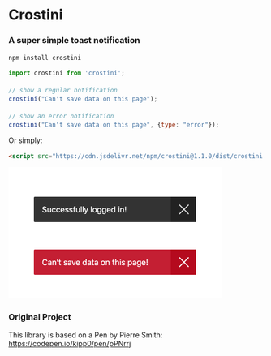 # Crostini

### A super simple toast notification

```
npm install crostini
```

```javascript
import crostini from 'crostini';

// show a regular notification
crostini("Can't save data on this page");

// show an error notification
crostini("Can't save data on this page", {type: "error"});
```

Or simply:

```html
<script src="https://cdn.jsdelivr.net/npm/crostini@1.1.0/dist/crostini.umd.js"></script>
```

<img src="assets/crostini.png" width="420" height="260">


### Original Project

This library is based on a Pen by Pierre Smith: 
https://codepen.io/kipp0/pen/pPNrrj
